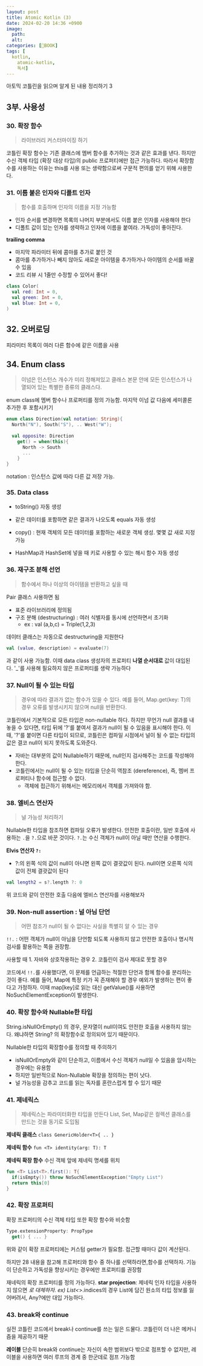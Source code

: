 ```yaml
---
layout: post
title: Atomic Kotlin (3)
date: 2024-02-20 14:36 +0900
image:
  path:
  alt:
categories: [📖BOOK]
tags: [
  kotlin,
    atomic-kotlin,
    독서]
---
```



아토믹 코틀린을 읽으며 알게 된 내용 정리하기 3

## 3부. 사용성

### 30. 확장 함수
> 라이브러리 커스터마이징 하기

코틀린 확장 함수는 기존 클래스에 멤버 함수를 추가하는 것과 같은 효과를 낸다.
하지만 수신 객체 타입 (확장 대상 타입)의 public 프로퍼티에만 접근 가능하다. 따라서 확장함수를 사용하는 이유는 this를 사용 또는 생략함으로써 구문적 편의를 얻기 위해 사용한다.


### 31. 이름 붙은 인자와 디폴트 인자
> 함수를 호출하며 인자의 이름을 지정 가능함
- 인자 순서를 변경하면 목록의 나머지 부분에서도 이름 붙은 인자를 사용해야 한다
- 디폴트 값이 있는 인자를 생략하고 인자에 이름을 붙여라. 가독성이 좋아진다.

**trailing comma**
- 마지막 파라미터 뒤에 콤마를 추가로 붙인 것
- 콤마를 추가하거나 빼지 않아도 새로운 아이템을 추가하거나 아이템의 순서를 바꿀 수 있음
- 코드 리뷰 시 1줄만 수정할 수 있어서 좋다!
```kotlin
class Color(
  val red: Int = 0,
  val green: Int = 0,
  val blue: Int = 0,
)
```

## 32. 오버로딩

피라미터 목록이 여러 다른 함수에 같은 이름을 사용

## 34. Enum class
 >이넘은 인스턴스 개수가 미리 정해져있고 클래스 본문 안에 모든 인스턴스가 나열되어 있는 특별한 종류의 클래스다.

enum class에 멤버 함수나 프로퍼티를 정의 가능함. 
마지막 이넘 값 다음에 세미콜론 추가한 후 포함시키기
```kotlin
enum class Direction(val notation: String){
  North("N"), South("S"), .. West("W");
  
  val opposite: Direction
    get() = when(this){
      North -> South
      ...
    }
}
```
notation : 인스턴스 값에 따라 다른 값 저장 가능. 


### 35. Data class

- toString() 자동 생성
- 같은 데이터를 포함하면 같은 결과가 나오도록 equals 자동 생성
- copy() : 현재 객체의 모든 데이터를 포함하는 새로운 객체 생성. 몇몇 값 새로 지정 가능

- HashMap과 HashSet에 넣을 때 키로 사용할 수 있는 해시 함수 자동 생성


### 36. 재구조 분해 선언
> 함수에서 하나 이상의 아이템을 반환하고 싶을 때

Pair 클래스 사용하면 됨
- 표준 라이브러리에 정의됨
- 구조 분해 (destructuring) : 여러 식별자를 동시에 선언하면서 초기화
  - ex : val (a,b,c) = Triple(1,2,3)

데이터 클래스는 자동으로 destructuring을 지원한다
```kotlin
val (value, description) = evaluate(7)
```
과 같이 사용 가능함. 이때 data class 생성자의 프로퍼티 **나열 순서대로** 값이 대입된다.
'_'를 사용해 필요하지 않은 프로퍼티를 생략 가능하다


### 37. Null이 될 수 있는 타입
> 경우에 따라 결과가 없는 함수가 있을 수 있다.
예를 들어, Map.get(key: T)의 경우 오류를 발생시키지 않으며 null을 반환한다.

코틀린에서 기본적으로 모든 타입은 non-nullable 하다.
하지만 무언가 null 결과를 내놓을 수 있다면, 타입 뒤에 '?'를 붙여서 결과가 null이 될 수 있음을 표시해야 한다.
이때, '?'를 붙이면 다른 타입이 되므로, 코틀린은 컴파일 시점에서 널이 될 수 없는 타입의 값은 결코 null이 되지 못하도록 도와준다.

- 자바는 대부분의 값이 Nullable하기 때문에, null인지 검사해주는 코드를 작성해야 한다.
- 코틀린에서는 null이 될 수 있는 타입을 단순히 역참조 (dereference), 즉, 멤버 프로퍼티나 함수에 접근할 수 없다.
  - 객체에 접근하기 위해서는 메모리에서 객체를 가져와야 함.


### 38. 엘비스 연산자
> 널 가능성 처리하기

Nullable한 타입을 참조하면 컴파일 오류가 발생한다. 안전한 호출이란, 일반 호출에 사용하는 `.`을 `?.`으로 바꾼 것이다. `?.`는 수신 객체가 null이 아닐 때만 연산을 수행한다.

**Elvis 연산자 `?:`**
- ?:의 왼쪽 식의 값이 null이 아니면 왼쪽 값이 결괏값이 된다. null이면 오른쪽 식의 값이 전체 결괏값이 된다

```kotlin
val length2 = s?.length ?: 0
```
위 코드와 같이 안전한 호출 다음에 엘비스 연산자를 사용해보자

### 39. Non-null assertion : 널 아님 단언
> 어떤 참조가 null이 될 수 없다는 사실을 특별히 알 수 있는 경우

`!!.` : 어떤 객체가 null이 아님을 단언함
되도록 사용하지 않고 안전한 호출이나 명시적 검사를 활용하는 쪽을 권장함.

사용할 때 1. 자바와 상호작용하는 경우 2. 코틀린이 검사 제대로 못할 경우

코드에서 `!!.`를 사용했다면, 이 문제를 언급하는 적절한 단언과 함께 함수를 분리하는 것이 좋다.
예를 들어, Map에 특정 키가 꼭 존재해야 할 경우 예외가 발생하는 편이 좋다고 가정하자. 이때 map[key]로 읽는 대신 getValue()를 사용하면 NoSuchElementException이 발생한다.


### 40. 확장 함수와 Nullable한 타입

String.isNullOrEmpty() 의 경우, 문자열이 null이여도 안전한 호출을 사용하지 않는다. 왜냐하면 String? 의 확장함수로 정의되어 있기 때문이다.

Nullable한 타입의 확장함수를 정의할 때 주의하기
- isNullOrEmpty와 같이 단순하고, 이름에서 수신 객체가 null일 수 있음을 암시하는 경우에는 유용함
- 하지만 일반적으로 Non-Nullable 확장을 정의하는 편이 낫다.
- 널 가능성을 감추고 코드를 읽는 독자를 혼란스럽게 할 수 있기 때문


### 41. 제네릭스
> 제네릭스는 파라미터화한 타입을 만든다
List, Set, Map같은 컬렉션 클래스를 만드는 것을 동기로 도입됨

**제네릭 클래스**
`class GenericHolder<T>{ .. }`

**제네릭 함수**
`fun <T> identity(arg: T): T`

**제네릭 확장 함수**
수신 객체 앞에 제네릭 명세를 위치
```kotlin
fun <T> List<T>.first(): T{
  if(isEmpty()) throw NoSuchElementException("Empty List")
  return this[0]
}
```

### 42. 확장 프로퍼티
확장 프로퍼티의 수신 객체 타입 또한 확장 함수와 비슷함
```kotlin
Type.extensionProperty: PropType
  get() { ... }
```
위와 같이 확장 프로퍼티에는 커스텀 getter가 필요함. 접근할 때마다 값이 계산된다.

하지만 28 내용을 참고해 프로퍼티와 함수 중 하나를 선택하라면,함수를 선택하자.
기능이 단순하고 가독성을 향상시키는 경우에만 프로퍼티를 권장함

재네릭의 확장 프로퍼티를 정의 가능하다.
**star projection**: 제네릭 인자 타입을 사용하지 않으면 *로 대체하자. 
  ex\) List<*>.indices의 경우 List에 담긴 원소의 타입 정보를 잃어버려서, Any?에만 대입 가능하다.


### 43. break와 continue
실전 코틀린 코드에서 break나 continue를 쓰는 일은 드물다. 코틀린이 더 나은 메커니즘을 제공하기 때문

**레이블**
단순히 break와 continue는 자신이 속한 범위보다 밖으로 점프할 수 없지만, 레이블을 사용하면 여러 루프의 경계 중 한군데로 점프 가능함

